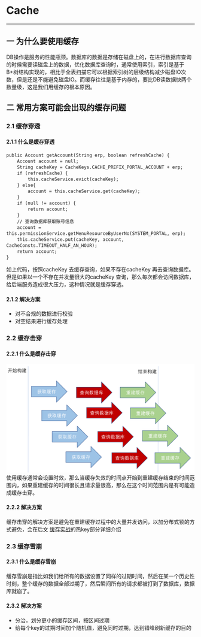 # Cache
---
## 一 为什么要使用缓存
DB操作是服务的性能瓶颈。数据库的数据是存储在磁盘上的，在进行数据库查询的时候需要读磁盘上的数据，优化数据库查询时，通常使用索引，索引是基于B+树结构实现的，相比于全表扫描它可以根据索引树的层级结构减少磁盘IO次数，但是还是不能避免磁盘IO。而缓存往往是基于内存的，要比DB读数据快两个数量级，这是我们用缓存的根本原因。

## 二 常用方案可能会出现的缓存问题
### 2.1 缓存穿透
#### 2.1.1 什么是缓存穿透
    public Account getAccount(String erp, boolean refreshCache) {
        Account account = null;
        String cacheKey = CacheKeys.CACHE_PREFIX_PORTAL_ACCOUNT + erp;
        if (refreshCache) {
            this.cacheService.evict(cacheKey);
        } else{
            account = this.cacheService.get(cacheKey);
        }
        if (null != account) {
            return account;
        }
        // 查询数据库获取账号信息
        account =  this.permissionService.getMenuResourceByUserNo(SYSTEM_PORTAL, erp); 
        this.cacheService.put(cacheKey, account, CacheConsts.TIMEOUT_HALF_AN_HOUR);
        return account;
    }
    
如上代码，按照cacheKey 去缓存查询，如果不存在cacheKey 再去查询数据库。但是如果以一个不存在并发量很大的cacheKey 查询，那么每次都会访问数据库，给后端服务造成很大压力，这种情况就是缓存穿透。
#### 2.1.2 解决方案
- 对不合规的数据进行校验
- 对空结果进行缓存处理

### 2.2 缓存击穿
#### 2.2.1 什么是缓存击穿
![cache](../../picture/cache/cacheBreakdown.png)
使用缓存通常会设置时效，那么当缓存失效的时间点开始到重建缓存结束的时间范围内，如果重建缓存的时间很长且请求量很高，那么在这个时间范围内是有可能造成缓存击穿。
#### 2.2.2 解决方案
缓存击穿的解决方案是避免在重建缓存过程中的大量并发访问，以加分布式锁的方式避免，会在后文 [缓存实战](/markdown/cache/cacheModel.md)的热key部分详细介绍

### 2.3 缓存雪崩
#### 2.3.1 什么是缓存雪崩
缓存雪崩是指比如我们给所有的数据设置了同样的过期时间，然后在某一个历史性时刻，整个缓存的数据全部过期了，然后瞬间所有的请求都被打到了数据库，数据库就崩了。
#### 2.3.2 解决方案
- 分治，划分更小的缓存区间，按区间过期<br>
- 给每个key的过期时间加个随机值，避免同时过期，达到错峰刷新缓存的目的
